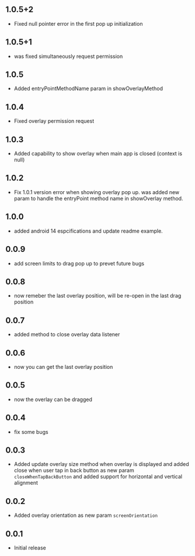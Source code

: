 ## 1.0.5+2

+ Fixed null pointer error in the first pop up initialization

## 1.0.5+1

+ was fixed simultaneously request permission

## 1.0.5

+ Added entryPointMethodName param in showOverlayMethod

## 1.0.4

+ Fixed overlay permission request

## 1.0.3

+ Added capability to show overlay when main app is closed (context is null)

## 1.0.2

+ Fix 1.0.1 version error when showing overlay pop up. was added new param to handle the entryPoint method name in showOverlay method.

## 1.0.0

+ added android 14 espcifications and update readme example.

## 0.0.9

+ add screen limits to drag pop up to prevet future bugs

## 0.0.8

+ now remeber the last overlay position, will be re-open in the last drag position

## 0.0.7

+ added method to close overlay data listener

## 0.0.6

+ now you can get the last overlay position

## 0.0.5

+ now the overlay can be dragged

## 0.0.4

+ fix some bugs

## 0.0.3

+ Added update overlay size method when overlay is displayed and added close when user tap in back button as new param `closeWhenTapBackButton` and added support for horizontal and vertical alignment

## 0.0.2

+ Added overlay orientation as new param `screenOrientation`

## 0.0.1

+ Initial release
